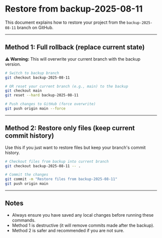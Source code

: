 # Restore from backup-2025-08-11

This document explains how to restore your project from the `backup-2025-08-11` branch on GitHub.

---

## Method 1: Full rollback (replace current state)
**⚠ Warning:** This will overwrite your current branch with the backup version.

```bash
# Switch to backup branch
git checkout backup-2025-08-11

# OR reset your current branch (e.g., main) to the backup
git checkout main
git reset --hard backup-2025-08-11

# Push changes to GitHub (force overwrite)
git push origin main --force
```

---

## Method 2: Restore only files (keep current commit history)
Use this if you just want to restore files but keep your branch's commit history.

```bash
# Checkout files from backup into current branch
git checkout backup-2025-08-11 -- .

# Commit the changes
git commit -m "Restore files from backup-2025-08-11"
git push origin main
```

---

## Notes
- Always ensure you have saved any local changes before running these commands.
- Method 1 is destructive (it will remove commits made after the backup).
- Method 2 is safer and recommended if you are not sure.
